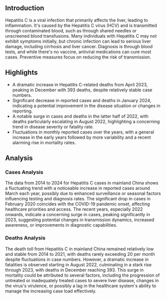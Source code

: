 ## Introduction

Hepatitis C is a viral infection that primarily affects the liver, leading to inflammation. It's caused by the Hepatitis C virus (HCV) and is transmitted through contaminated blood, such as through shared needles or unscreened blood transfusions. Many individuals with Hepatitis C may not exhibit symptoms initially, but chronic infection can lead to serious liver damage, including cirrhosis and liver cancer. Diagnosis is through blood tests, and while there's no vaccine, antiviral medications can cure most cases. Preventive measures focus on reducing the risk of transmission.

## Highlights

- A dramatic increase in Hepatitis C-related deaths from April 2023, peaking in December with 393 deaths, despite relatively stable case numbers. <br/>
- Significant decrease in reported cases and deaths in January 2024, indicating a potential improvement in the disease situation or changes in reporting. <br/>
- A notable surge in cases and deaths in the latter half of 2022, with deaths particularly escalating in August 2022, highlighting a concerning trend in disease severity or fatality rate. <br/>
- Fluctuations in monthly reported cases over the years, with a general increase in the early years followed by more variability and a recent alarming rise in mortality rates.

## Analysis

### Cases Analysis
The data from 2014 to 2024 for Hepatitis C cases in mainland China shows a fluctuating trend with a noticeable increase in reported cases around March each year, possibly due to enhanced surveillance or seasonal factors influencing testing and diagnosis rates. The significant drop in cases in February 2020 coincides with the COVID-19 pandemic onset, affecting healthcare priorities and access. The recent years, especially 2022 onwards, indicate a concerning surge in cases, peaking significantly in 2023, suggesting potential changes in transmission dynamics, increased awareness, or improvements in diagnostic capabilities.

### Deaths Analysis
The death toll from Hepatitis C in mainland China remained relatively low and stable from 2014 to 2021, with deaths rarely exceeding 20 per month despite fluctuations in case numbers. However, a dramatic increase in fatalities is observed starting in August 2022, culminating in a stark rise through 2023, with deaths in December reaching 393. This surge in mortality could be attributed to several factors, including the progression of untreated or inadequately treated cases to severe liver disease, changes in the virus's virulence, or possibly a lag in the healthcare system's ability to manage the increasing case load effectively.
